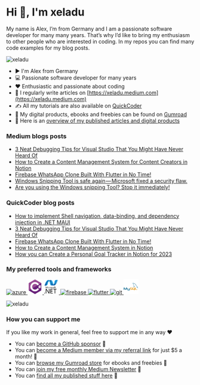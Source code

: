 # Hi 👋, I'm xeladu

My name is Alex, I’m from Germany and I am a passionate software developer for many many years. That’s why I’d like to bring my enthusiasm to other people who are interested in coding. In my repos you can find many code examples for my blog posts.

<p align="left"> <img src="https://komarev.com/ghpvc/?username=xeladu&label=Profile%20views&color=44ff00&style=plastic" alt="xeladu" /> </p>

- ▶  I'm Alex from Germany
- 💻 Passionate software developer for many years
- ❤  Enthusiastic and passionate about coding
- 📝 I regularly write articles on [https://xeladu.medium.com](https://xeladu.medium.com)
- ✍ All my tutorials are also available on [QuickCoder](https://quickcoder.org)
- 🏬 My digital products, ebooks and freebies can be found on [Gumroad](https://xeladu.gumroad.com)
- 📙 Here is an [overview of my published articles and digital products](https://xeladu.medium.com/%E2%84%B9-xeladus-info-point-find-quickly-what-you-need-bbe620e97d8c)

### Medium blogs posts
<!-- BLOG-POST-LIST:START -->
- [3 Neat Debugging Tips for Visual Studio That You Might Have Never Heard Of](https://levelup.gitconnected.com/3-neat-debugging-tips-for-visual-studio-that-you-might-have-never-heard-of-fcf4af5ee946?source=rss-ae1e6291afc3------2)
- [How to Create a Content Management System for Content Creators in Notion](https://levelup.gitconnected.com/how-to-create-a-content-management-system-for-content-creators-in-notion-dd20f8b15319?source=rss-ae1e6291afc3------2)
- [Firebase WhatsApp Clone Built With Flutter in No Time!](https://levelup.gitconnected.com/firebase-whatsapp-clone-built-with-flutter-in-no-time-8b37d046f49d?source=rss-ae1e6291afc3------2)
- [Windows Snipping Tool is safe again — Microsoft fixed a security flaw.](https://levelup.gitconnected.com/windows-snipping-tool-is-safe-again-microsoft-fixed-a-security-flaw-5f7f1ffaa512?source=rss-ae1e6291afc3------2)
- [Are you using the Windows snipping Tool? Stop it immediately!](https://levelup.gitconnected.com/are-you-using-the-windows-snipping-tool-stop-it-immediately-903e6e1c2fab?source=rss-ae1e6291afc3------2)
<!-- BLOG-POST-LIST:END -->

### QuickCoder blog posts
<!-- QC-BLOG-POST-LIST:START -->
- [How to implement Shell navigation, data-binding, and dependency injection in .NET MAUI](https://quickcoder.org/net-maui-jumpstart/?utm_source=rss&utm_medium=rss&utm_campaign=net-maui-jumpstart)
- [3 Neat Debugging Tips for Visual Studio That You Might Have Never Heard Of](https://quickcoder.org/vs-debugging-tips/?utm_source=rss&utm_medium=rss&utm_campaign=vs-debugging-tips)
- [Firebase WhatsApp Clone Built With Flutter in No Time!](https://quickcoder.org/flutter-firebase-chat/?utm_source=rss&utm_medium=rss&utm_campaign=flutter-firebase-chat)
- [How to Create a Content Management System in Notion](https://quickcoder.org/notion-cms/?utm_source=rss&utm_medium=rss&utm_campaign=notion-cms)
- [How you can Create a Personal Goal Tracker in Notion for 2023](https://quickcoder.org/notion-goal-tracker/?utm_source=rss&utm_medium=rss&utm_campaign=notion-goal-tracker)
<!-- QC-BLOG-POST-LIST:END -->

### My preferred tools and frameworks
 <p>
  <a href="https://azure.microsoft.com/en-in/" target="_blank" rel="noreferrer"> <img src="https://www.vectorlogo.zone/logos/microsoft_azure/microsoft_azure-icon.svg" alt="azure" width="40" height="40"/> </a> 
  <a href="https://www.w3schools.com/cs/" target="_blank" rel="noreferrer"> <img src="https://raw.githubusercontent.com/devicons/devicon/master/icons/csharp/csharp-original.svg" alt="csharp" width="40" height="40"/> </a> 
  <a href="https://dotnet.microsoft.com/" target="_blank" rel="noreferrer"> <img src="https://raw.githubusercontent.com/devicons/devicon/master/icons/dot-net/dot-net-original-wordmark.svg" alt="dotnet" width="40" height="40"/> </a> 
  <a href="https://firebase.google.com/" target="_blank" rel="noreferrer"> <img src="https://www.vectorlogo.zone/logos/firebase/firebase-icon.svg" alt="firebase" width="40" height="40"/> </a> 
  <a href="https://flutter.dev" target="_blank" rel="noreferrer"> <img src="https://www.vectorlogo.zone/logos/flutterio/flutterio-icon.svg" alt="flutter" width="40" height="40"/> </a> 
  <a href="https://git-scm.com/" target="_blank" rel="noreferrer"> <img src="https://www.vectorlogo.zone/logos/git-scm/git-scm-icon.svg" alt="git" width="40" height="40"/> </a> 
  <a href="https://www.mysql.com/" target="_blank" rel="noreferrer"> <img src="https://raw.githubusercontent.com/devicons/devicon/master/icons/mysql/mysql-original-wordmark.svg" alt="mysql" width="40" height="40"/> </a> 
  </p>
  
  <p><img src="https://github-readme-stats.vercel.app/api/top-langs?username=xeladu&show_icons=true&theme=synthwave&locale=en&layout=compact" alt="xeladu" /></p>




### How you can support me

If you like my work in general, feel free to support me in any way ❤

- You can [become a GitHub sponsor](https://github.com/sponsors/xeladu) 🤩
- You can [become a Medium member via my referral link](https://xeladu.medium.com/membership) for just $5 a month! 💖
- You can [browse my Gumroad store](https://xeladu.gumroad.com) for ebooks and freebies 📙
- You can [join my free monthly Medium Newsletter](https://bit.ly/xeladu-medium) 💌
- You can [find all my published stuff here](https://xeladu.medium.com/%E2%84%B9-xeladus-info-point-find-quickly-what-you-need-bbe620e97d8c) 📑
